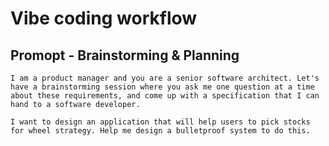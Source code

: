 # Vibe coding workflow 

## Promopt - Brainstorming & Planning
```
I am a product manager and you are a senior software architect. Let's have a brainstorming session where you ask me one question at a time about these requirements, and come up with a specification that I can hand to a software developer.

I want to design an application that will help users to pick stocks for wheel strategy. Help me design a bulletproof system to do this.
```
